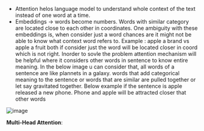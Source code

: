 * Attention helos language model to understand whole context of the text instead of one word at a time. 
* Embeddings -> words become numbers. Words with similar category are located close to each other in coordinates. 
One ambiguity with these embeddings is, when consider just a word chances are it might not be able to know what context word refers to. 
Example : apple a brand vs apple a fruit both if consider just the word will be located closer in coord which is not right. 
Inorder to sovle the problem attention mechanism will be helpful where it considers other words in sentence to know entire meaning. 
In the below image u can consider that, all words of a sentence are like plannets in a galaxy. words that add categorical meaning to the sentence or words that are similar are pulled together or let say gravitated together. 
Below example if the sentence is apple released a new phone. Phone and apple will be attracted closer that other words

![image](https://github.com/user-attachments/assets/0bd907fc-de02-48db-9070-25083a148c07)


**Multi-Head Attention**:

